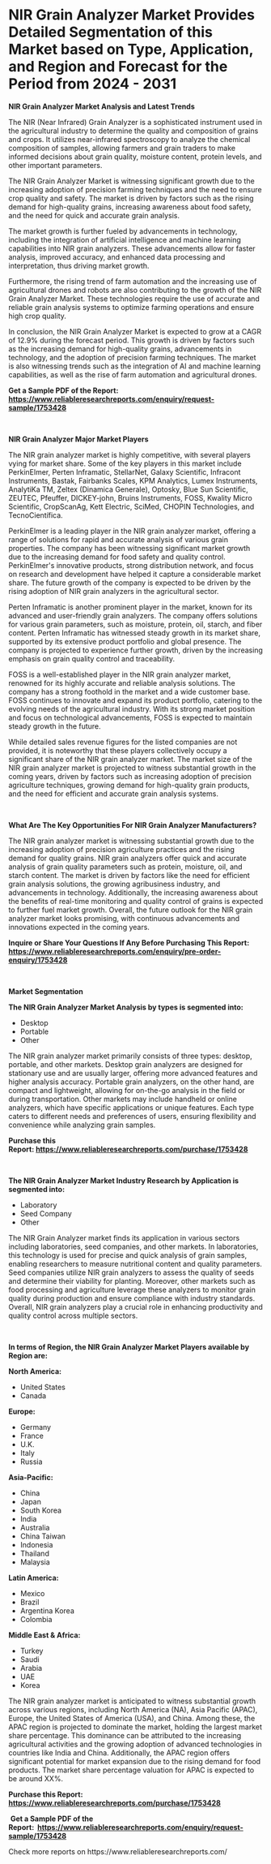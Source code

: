 <p><h1>NIR Grain Analyzer Market Provides Detailed Segmentation of this Market based on Type, Application, and Region and Forecast for the Period from 2024 - 2031</h1></p><p><strong>NIR Grain Analyzer Market Analysis and Latest Trends</strong></p>
<p><p>The NIR (Near Infrared) Grain Analyzer is a sophisticated instrument used in the agricultural industry to determine the quality and composition of grains and crops. It utilizes near-infrared spectroscopy to analyze the chemical composition of samples, allowing farmers and grain traders to make informed decisions about grain quality, moisture content, protein levels, and other important parameters.</p><p>The NIR Grain Analyzer Market is witnessing significant growth due to the increasing adoption of precision farming techniques and the need to ensure crop quality and safety. The market is driven by factors such as the rising demand for high-quality grains, increasing awareness about food safety, and the need for quick and accurate grain analysis.</p><p>The market growth is further fueled by advancements in technology, including the integration of artificial intelligence and machine learning capabilities into NIR grain analyzers. These advancements allow for faster analysis, improved accuracy, and enhanced data processing and interpretation, thus driving market growth.</p><p>Furthermore, the rising trend of farm automation and the increasing use of agricultural drones and robots are also contributing to the growth of the NIR Grain Analyzer Market. These technologies require the use of accurate and reliable grain analysis systems to optimize farming operations and ensure high crop quality.</p><p>In conclusion, the NIR Grain Analyzer Market is expected to grow at a CAGR of 12.9% during the forecast period. This growth is driven by factors such as the increasing demand for high-quality grains, advancements in technology, and the adoption of precision farming techniques. The market is also witnessing trends such as the integration of AI and machine learning capabilities, as well as the rise of farm automation and agricultural drones.</p></p>
<p><strong>Get a Sample PDF of the Report:&nbsp; <a href="https://www.reliableresearchreports.com/enquiry/request-sample/1753428">https://www.reliableresearchreports.com/enquiry/request-sample/1753428</a></strong></p>
<p>&nbsp;</p>
<p><strong>NIR Grain Analyzer Major Market Players</strong></p>
<p><p>The NIR grain analyzer market is highly competitive, with several players vying for market share. Some of the key players in this market include PerkinElmer, Perten Inframatic, StellarNet, Galaxy Scientific, Infracont Instruments, Bastak, Fairbanks Scales, KPM Analytics, Lumex Instruments, AnalytiKa TM, Zeltex (Dinamica Generale), Optosky, Blue Sun Scientific, ZEUTEC, Pfeuffer, DICKEY-john, Bruins Instruments, FOSS, Kwality Micro Scientific, CropScanAg, Kett Electric, SciMed, CHOPIN Technologies, and TecnoCientífica.</p><p>PerkinElmer is a leading player in the NIR grain analyzer market, offering a range of solutions for rapid and accurate analysis of various grain properties. The company has been witnessing significant market growth due to the increasing demand for food safety and quality control. PerkinElmer's innovative products, strong distribution network, and focus on research and development have helped it capture a considerable market share. The future growth of the company is expected to be driven by the rising adoption of NIR grain analyzers in the agricultural sector.</p><p>Perten Inframatic is another prominent player in the market, known for its advanced and user-friendly grain analyzers. The company offers solutions for various grain parameters, such as moisture, protein, oil, starch, and fiber content. Perten Inframatic has witnessed steady growth in its market share, supported by its extensive product portfolio and global presence. The company is projected to experience further growth, driven by the increasing emphasis on grain quality control and traceability.</p><p>FOSS is a well-established player in the NIR grain analyzer market, renowned for its highly accurate and reliable analysis solutions. The company has a strong foothold in the market and a wide customer base. FOSS continues to innovate and expand its product portfolio, catering to the evolving needs of the agricultural industry. With its strong market position and focus on technological advancements, FOSS is expected to maintain steady growth in the future.</p><p>While detailed sales revenue figures for the listed companies are not provided, it is noteworthy that these players collectively occupy a significant share of the NIR grain analyzer market. The market size of the NIR grain analyzer market is projected to witness substantial growth in the coming years, driven by factors such as increasing adoption of precision agriculture techniques, growing demand for high-quality grain products, and the need for efficient and accurate grain analysis systems.</p></p>
<p>&nbsp;</p>
<p><strong>What Are The Key Opportunities For NIR Grain Analyzer Manufacturers?</strong></p>
<p><p>The NIR grain analyzer market is witnessing substantial growth due to the increasing adoption of precision agriculture practices and the rising demand for quality grains. NIR grain analyzers offer quick and accurate analysis of grain quality parameters such as protein, moisture, oil, and starch content. The market is driven by factors like the need for efficient grain analysis solutions, the growing agribusiness industry, and advancements in technology. Additionally, the increasing awareness about the benefits of real-time monitoring and quality control of grains is expected to further fuel market growth. Overall, the future outlook for the NIR grain analyzer market looks promising, with continuous advancements and innovations expected in the coming years.</p></p>
<p><strong>Inquire or Share Your Questions If Any Before Purchasing This Report: <a href="https://www.reliableresearchreports.com/enquiry/pre-order-enquiry/1753428">https://www.reliableresearchreports.com/enquiry/pre-order-enquiry/1753428</a></strong></p>
<p>&nbsp;</p>
<p><strong>Market Segmentation</strong></p>
<p><strong>The NIR Grain Analyzer Market Analysis by types is segmented into:</strong></p>
<p><ul><li>Desktop</li><li>Portable</li><li>Other</li></ul></p>
<p><p>The NIR grain analyzer market primarily consists of three types: desktop, portable, and other markets. Desktop grain analyzers are designed for stationary use and are usually larger, offering more advanced features and higher analysis accuracy. Portable grain analyzers, on the other hand, are compact and lightweight, allowing for on-the-go analysis in the field or during transportation. Other markets may include handheld or online analyzers, which have specific applications or unique features. Each type caters to different needs and preferences of users, ensuring flexibility and convenience while analyzing grain samples.</p></p>
<p><strong>Purchase this Report:&nbsp;<a href="https://www.reliableresearchreports.com/purchase/1753428">https://www.reliableresearchreports.com/purchase/1753428</a></strong></p>
<p>&nbsp;</p>
<p><strong>The NIR Grain Analyzer Market Industry Research by Application is segmented into:</strong></p>
<p><ul><li>Laboratory</li><li>Seed Company</li><li>Other</li></ul></p>
<p><p>The NIR Grain Analyzer market finds its application in various sectors including laboratories, seed companies, and other markets. In laboratories, this technology is used for precise and quick analysis of grain samples, enabling researchers to measure nutritional content and quality parameters. Seed companies utilize NIR grain analyzers to assess the quality of seeds and determine their viability for planting. Moreover, other markets such as food processing and agriculture leverage these analyzers to monitor grain quality during production and ensure compliance with industry standards. Overall, NIR grain analyzers play a crucial role in enhancing productivity and quality control across multiple sectors.</p></p>
<p>&nbsp;</p>
<p><strong>In terms of Region, the NIR Grain Analyzer Market Players available by Region are:</strong></p>
<p>
    <p> <strong> North America: </strong>
        <ul>
            <li>United States</li>
            <li>Canada</li>
        </ul>
        </p> 
    <p> <strong> Europe: </strong>
        <ul>
            <li>Germany</li>
            <li>France</li>
            <li>U.K.</li>
            <li>Italy</li>
            <li>Russia</li>
        </ul>
        </p> 
    <p> <strong> Asia-Pacific: </strong>
        <ul>
            <li>China</li>
            <li>Japan</li>
            <li>South Korea</li>
            <li>India</li>
            <li>Australia</li>
            <li>China Taiwan</li>
            <li>Indonesia</li>
            <li>Thailand</li>
            <li>Malaysia</li>
        </ul>
        </p> 
    <p> <strong> Latin America: </strong>
        <ul>
            <li>Mexico</li>
            <li>Brazil</li>
            <li>Argentina Korea</li>
            <li>Colombia</li>
        </ul>
        </p> 
    <p> <strong> Middle East & Africa: </strong>
        <ul>
            <li>Turkey</li>
            <li>Saudi</li>
            <li>Arabia</li>
            <li>UAE</li>
            <li>Korea</li>
        </ul>
    </p>
    </p>
<p><p>The NIR grain analyzer market is anticipated to witness substantial growth across various regions, including North America (NA), Asia Pacific (APAC), Europe, the United States of America (USA), and China. Among these, the APAC region is projected to dominate the market, holding the largest market share percentage. This dominance can be attributed to the increasing agricultural activities and the growing adoption of advanced technologies in countries like India and China. Additionally, the APAC region offers significant potential for market expansion due to the rising demand for food products. The market share percentage valuation for APAC is expected to be around XX%.</p></p>
<p><strong>Purchase this Report: <a href="https://www.reliableresearchreports.com/purchase/1753428">https://www.reliableresearchreports.com/purchase/1753428</a></strong></p>
<p>&nbsp;<strong>Get a Sample PDF of the Report:&nbsp;&nbsp;<a href="https://www.reliableresearchreports.com/enquiry/request-sample/1753428">https://www.reliableresearchreports.com/enquiry/request-sample/1753428</a></strong></p>
<p><strong></strong></p>
<p>Check more reports on https://www.reliableresearchreports.com/</p>